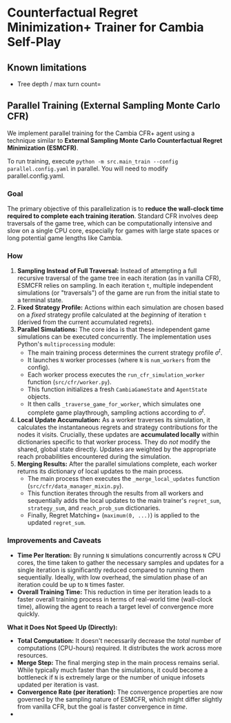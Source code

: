 # Counterfactual Regret Minimization+ Trainer for Cambia Self-Play

## Known limitations

- Tree depth / max turn count=

## Parallel Training (External Sampling Monte Carlo CFR)

We implement parallel training for the Cambia CFR+ agent using a technique similar to **External Sampling Monte Carlo Counterfactual Regret Minimization (ESMCFR)**.

To run training, execute `python -m src.main_train --config parallel.config.yaml` in parallel. You will need to modify parallel.config.yaml.

### Goal

The primary objective of this parallelization is to **reduce the wall-clock time required to complete each training iteration**. Standard CFR involves deep traversals of the game tree, which can be computationally intensive and slow on a single CPU core, especially for games with large state spaces or long potential game lengths like Cambia.

### How

1. **Sampling Instead of Full Traversal:** Instead of attempting a full recursive traversal of the game tree in each iteration (as in vanilla CFR), ESMCFR relies on sampling. In each iteration `t`, multiple independent simulations (or "traversals") of the game are run from the initial state to a terminal state.
2. **Fixed Strategy Profile:** Actions within each simulation are chosen based on a *fixed* strategy profile calculated at the *beginning* of iteration `t` (derived from the current accumulated regrets).
3. **Parallel Simulations:** The core idea is that these independent game simulations can be executed concurrently. The implementation uses Python's `multiprocessing` module:
    - The main training process determines the current strategy profile $\sigma^t$.
    - It launches `N` worker processes (where `N` is `num_workers` from the config).
    - Each worker process executes the `run_cfr_simulation_worker` function (`src/cfr/worker.py`).
    - This function initializes a fresh `CambiaGameState` and `AgentState` objects.
    - It then calls `_traverse_game_for_worker`, which simulates one complete game playthrough, sampling actions according to $\sigma^t$.
4. **Local Update Accumulation:** As a worker traverses its simulation, it calculates the instantaneous regrets and strategy contributions for the nodes it visits. Crucially, these updates are **accumulated locally** within dictionaries specific to that worker process. They do *not* modify the shared, global state directly. Updates are weighted by the appropriate reach probabilities encountered during the simulation.
5. **Merging Results:** After the parallel simulations complete, each worker returns its dictionary of local updates to the main process.
    - The main process then executes the `_merge_local_updates` function (`src/cfr/data_manager_mixin.py`).
    - This function iterates through the results from all workers and sequentially adds the local updates to the main trainer's `regret_sum`, `strategy_sum`, and `reach_prob_sum` dictionaries.
    - Finally, Regret Matching+ (`maximum(0, ...)`) is applied to the updated `regret_sum`.

### Improvements and Caveats

- **Time Per Iteration:** By running `N` simulations concurrently across `N` CPU cores, the time taken to gather the necessary samples and updates for a single iteration is significantly reduced compared to running them sequentially. Ideally, with low overhead, the simulation phase of an iteration could be up to `N` times faster.
- **Overall Training Time:** This reduction in time per iteration leads to a faster overall training process in terms of real-world time (wall-clock time), allowing the agent to reach a target level of convergence more quickly.

**What it Does Not Speed Up (Directly):**

- **Total Computation:** It doesn't necessarily decrease the *total* number of computations (CPU-hours) required. It distributes the work across more resources.
- **Merge Step:** The final merging step in the main process remains serial. While typically much faster than the simulations, it could become a bottleneck if `N` is extremely large or the number of unique infosets updated per iteration is vast.
- **Convergence Rate (per iteration):** The convergence properties are now governed by the sampling nature of ESMCFR, which might differ slightly from vanilla CFR, but the goal is faster convergence in *time*.
-
